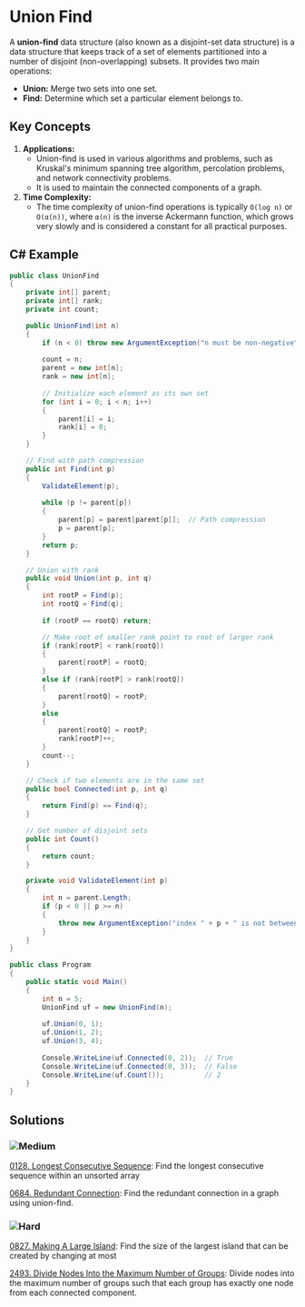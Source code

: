 # Union Find

A **union-find** data structure (also known as a disjoint-set data structure) is a data structure that keeps track of a set of elements partitioned into a number of disjoint (non-overlapping) subsets. It provides two main operations:
- **Union:** Merge two sets into one set.
- **Find:** Determine which set a particular element belongs to.

## Key Concepts

1. **Applications:**
    - Union-find is used in various algorithms and problems, such as Kruskal's minimum spanning tree algorithm, percolation problems, and network connectivity problems.
    - It is used to maintain the connected components of a graph.
2. **Time Complexity:**
    - The time complexity of union-find operations is typically `O(log n)` or `O(α(n))`, where `α(n)` is the inverse Ackermann function, which grows very slowly and is considered a constant for all practical purposes.
    

## C# Example
```csharp
public class UnionFind
{
    private int[] parent;
    private int[] rank;
    private int count;

    public UnionFind(int n)
    {
        if (n < 0) throw new ArgumentException("n must be non-negative");
        
        count = n;
        parent = new int[n];
        rank = new int[n];
        
        // Initialize each element as its own set
        for (int i = 0; i < n; i++)
        {
            parent[i] = i;
            rank[i] = 0;
        }
    }

    // Find with path compression
    public int Find(int p)
    {
        ValidateElement(p);
        
        while (p != parent[p])
        {
            parent[p] = parent[parent[p]];  // Path compression
            p = parent[p];
        }
        return p;
    }

    // Union with rank
    public void Union(int p, int q)
    {
        int rootP = Find(p);
        int rootQ = Find(q);
        
        if (rootP == rootQ) return;

        // Make root of smaller rank point to root of larger rank
        if (rank[rootP] < rank[rootQ])
        {
            parent[rootP] = rootQ;
        }
        else if (rank[rootP] > rank[rootQ])
        {
            parent[rootQ] = rootP;
        }
        else
        {
            parent[rootQ] = rootP;
            rank[rootP]++;
        }
        count--;
    }

    // Check if two elements are in the same set
    public bool Connected(int p, int q)
    {
        return Find(p) == Find(q);
    }

    // Get number of disjoint sets
    public int Count()
    {
        return count;
    }

    private void ValidateElement(int p)
    {
        int n = parent.Length;
        if (p < 0 || p >= n)
        {
            throw new ArgumentException("index " + p + " is not between 0 and " + (n-1));
        }
    }
}

public class Program
{
    public static void Main()
    {
        int n = 5;
        UnionFind uf = new UnionFind(n);
        
        uf.Union(0, 1);
        uf.Union(1, 2);
        uf.Union(3, 4);
        
        Console.WriteLine(uf.Connected(0, 2));  // True
        Console.WriteLine(uf.Connected(0, 3));  // False
        Console.WriteLine(uf.Count());          // 2
    }
}
```


## Solutions

### ![Medium](https://img.shields.io/badge/Medium-fac31d)

[0128. Longest Consecutive Sequence](/Data%20Structures%2FUnion%20Find%2F0128.%20Longest%20Consecutive%20Sequence): Find the longest consecutive sequence within an unsorted array

[0684. Redundant Connection](/Data%20Structures%2FUnion%20Find%2F0684.%20Redundant%20Connection): Find the redundant connection in a graph using union-find.

### ![Hard](https://img.shields.io/badge/Hard-f8615c)

[0827. Making A Large Island](/Data%20Structures%2FUnion%20Find%2F0827.%20Making%20A%20Large%20Island): Find the size of the largest island that can be created by changing at most

[2493. Divide Nodes Into the Maximum Number of Groups](/Data%20Structures%2FUnion%20Find%2F2493.%20Divide%20Nodes%20Into%20the%20Maximum%20Number%20of%20Groups): Divide nodes into the maximum number of groups such that each group has exactly one node from each connected component.
